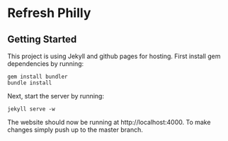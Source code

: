 Refresh Philly
==============

## Getting Started
This project is using Jekyll and github pages for hosting. First install gem dependencies by running:

```
gem install bundler
bundle install
```

Next, start the server by running:

```
jekyll serve -w
```

The website should now be running at http://localhost:4000. To make changes simply push up to the master branch.

